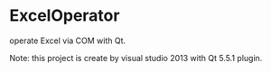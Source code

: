 # ExcelOperator
operate Excel via COM with Qt.

Note:
      this project is create by visual studio 2013 with Qt 5.5.1 plugin.
